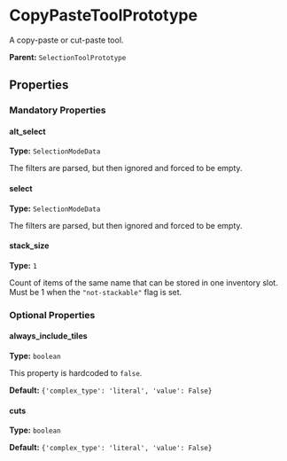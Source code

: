 # CopyPasteToolPrototype

A copy-paste or cut-paste tool.

**Parent:** `SelectionToolPrototype`

## Properties

### Mandatory Properties

#### alt_select

**Type:** `SelectionModeData`

The filters are parsed, but then ignored and forced to be empty.

#### select

**Type:** `SelectionModeData`

The filters are parsed, but then ignored and forced to be empty.

#### stack_size

**Type:** `1`

Count of items of the same name that can be stored in one inventory slot. Must be 1 when the `"not-stackable"` flag is set.

### Optional Properties

#### always_include_tiles

**Type:** `boolean`

This property is hardcoded to `false`.

**Default:** `{'complex_type': 'literal', 'value': False}`

#### cuts

**Type:** `boolean`



**Default:** `{'complex_type': 'literal', 'value': False}`

